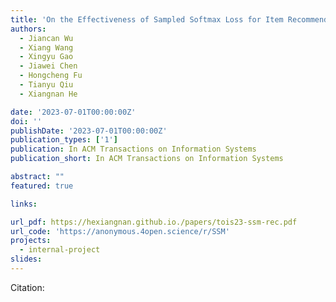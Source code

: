 ```yaml
---
title: 'On the Effectiveness of Sampled Softmax Loss for Item Recommendation'
authors:
  - Jiancan Wu
  - Xiang Wang
  - Xingyu Gao
  - Jiawei Chen
  - Hongcheng Fu
  - Tianyu Qiu 
  - Xiangnan He

date: '2023-07-01T00:00:00Z'
doi: ''
publishDate: '2023-07-01T00:00:00Z'
publication_types: ['1']
publication: In ACM Transactions on Information Systems 
publication_short: In ACM Transactions on Information Systems 

abstract: ""
featured: true

links:

url_pdf: https://hexiangnan.github.io./papers/tois23-ssm-rec.pdf
url_code: 'https://anonymous.4open.science/r/SSM'
projects:
  - internal-project
slides:
---
```




Citation:
